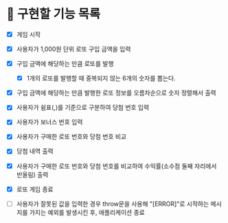 # 🚀 구현할 기능 목록

- [x] 게임 시작

- [x] 사용자가 1,000원 단위 로또 구입 금액을 입력
- [x] 구입 금액에 해당하는 만큼 로또를 발행
  - [x] 1개의 로또를 발행할 때 중복되지 않는 6개의 숫자를 뽑는다.
- [x] 구입 금액에 해당하는 만큼 발행한 로또 정보를 오름차순으로 숫자 정렬해서 출력
- [x] 사용자가 쉼표(,)를 기준으로 구분하여 당첨 번호 입력
- [x] 사용자가 보너스 번호 입력
- [x] 사용자가 구매한 로또 번호와 당첨 번호 비교
- [x] 당첨 내역 출력
- [x] 사용자가 구매한 로또 번호와 당첨 번호를 비교하여 수익률(소수점 둘째 자리에서 반올림) 출력
- [x] 로또 게임 종료

- [ ] 사용자가 잘못된 값을 입력한 경우 throw문을 사용해 "[ERROR]"로 시작하는 메시지를 가지는 예외를 발생시킨 후, 애플리케이션 종료
